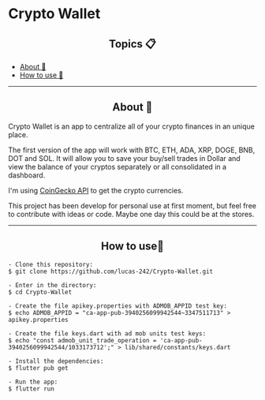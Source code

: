 <h1>Crypto Wallet</h1>

<h2 align="center">Topics 📋</h2>

   <p>
   
   - [About 📖](#About-)
   - [How to use 🤔](#How-to-use-)

   </p>

---

<h2 align="center">About 📖</h2>
   
<p>
  Crypto Wallet is an app to centralize all of your crypto finances in an unique place.
</p>

<p>
The first version of the app will work with BTC, ETH, ADA, XRP, DOGE, BNB, DOT and SOL. It will allow you to save your buy/sell trades in Dollar and view the balance of your cryptos separately or all consolidated in a dashboard.
</p>

<p>
I'm using <a href="https://www.coingecko.com/api">CoinGecko API</a> to get the crypto currencies.
</p>

<p>
This project has been develop for personal use at first moment, but feel free to contribute with ideas or code. Maybe one day this could be at the stores.
</p>

---

<h2 align="center">How to use🤔</h2>

   ```
   - Clone this repository:
   $ git clone https://github.com/lucas-242/Crypto-Wallet.git

   - Enter in the directory:
   $ cd Crypto-Wallet

   - Create the file apikey.properties with ADMOB_APPID test key:
   $ echo ADMOB_APPID = "ca-app-pub-3940256099942544~3347511713" > apikey.properties

   - Create the file keys.dart with ad mob units test keys:
   $ echo "const admob_unit_trade_operation = 'ca-app-pub-3940256099942544/1033173712';" > lib/shared/constants/keys.dart

   - Install the dependencies:
   $ flutter pub get

   - Run the app: 
   $ flutter run
   ```